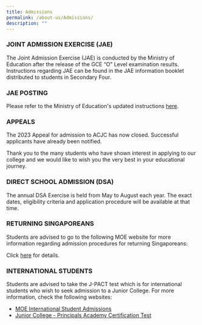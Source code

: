 ```yaml
---
title: Admissions
permalink: /about-us/Admissions/
description: ""
---
```

### JOINT ADMISSION EXERCISE (JAE)

The Joint Admission Exercise (JAE) is conducted by the Ministry of Education after the release of the GCE “O” Level examination results. Instructions regarding JAE can be found in the JAE information booklet distributed to students in Secondary Four.  

  

### JAE POSTING

Please refer to the Ministry of Education's updated instructions [here](https://www.moe.gov.sg/post-secondary/admissions/jae).

  

### APPEALS

The 2023 Appeal for admission to ACJC has now closed. Successful applicants have already been notified. 
  

Thank you to the many students who have shown interest in applying to our college and we would like to wish you the very best in your educational journey.

  

### DIRECT SCHOOL ADMISSION (DSA)

The annual DSA Exercise is held from May to August each year. The exact dates, eligibility criteria and application procedure will be available at that time.
  

### RETURNING SINGAPOREANS

Students are advised to go to the following MOE website for more information regarding admission procedures for returning Singaporeans:  

Click [here](https://beta.moe.gov.sg/returning-singaporeans/) for details.
  

### INTERNATIONAL STUDENTS

Students are advised to take the J-PACT test which is for international students who wish to seek admission to a Junior College. For more information, check the following websites:  

*   [MOE International Student Admissions](https://beta.moe.gov.sg/international-students/studying-in-singapore/)
*   [Junior College - Principals Academy Certification Test](https://www.pact.sg/index.php?option=com_content&view=article&id=58&Itemid=94)